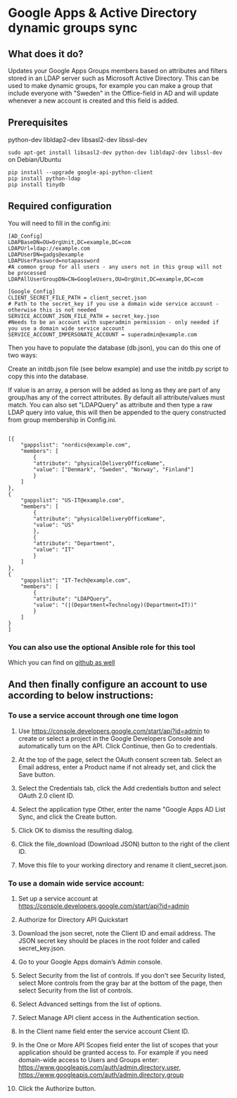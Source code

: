 # Google Apps & Active Directory dynamic groups sync

## What does it do?

Updates your Google Apps Groups members based on attributes and filters stored in an LDAP server such as Microsoft Active Directory. This can be used to make dynamic groups, for example you can make a group that include everyone with "Sweden" in the Office-field in AD and will update whenever a new account is created and this field is added.

## Prerequisites

python-dev
libldap2-dev
libsasl2-dev
libssl-dev

```sudo apt-get install libsasl2-dev python-dev libldap2-dev libssl-dev``` on Debian/Ubuntu

```
pip install --upgrade google-api-python-client
pip install python-ldap
pip install tinydb
```

## Required configuration

You will need to fill in the config.ini:

```
[AD_Config]
LDAPBaseDN=OU=OrgUnit,DC=example,DC=com
LDAPUrl=ldap://example.com
LDAPUserDN=gadgs@example
LDAPUserPassword=notapassword
#A common group for all users - any users not in this group will not be processed
LDAPAllUserGroupDN=CN=GoogleUsers,OU=OrgUnit,DC=example,DC=com

[Google_Config]
CLIENT_SECRET_FILE_PATH = client_secret.json
# Path to the secret_key if you use a domain wide service account - otherwise this is not needed
SERVICE_ACCOUNT_JSON_FILE_PATH = secret_key.json
#Needs to be an account with superadmin permission - only needed if you use a domain wide service account
SERVICE_ACCOUNT_IMPERSONATE_ACCOUNT = superadmin@example.com
```

Then you have to populate the database (db.json), you can do this one of two ways: 

Create an initdb.json file (see below example) and use the initdb.py script to copy this into the database. 

If value is an array, a person will be added as long as they are part of any group/has any of the correct attributes.
By default all attribute/values must match.
You can also set "LDAPQuery" as attribute and then type a raw LDAP query into value, this will then be appended to the query constructed from group membership in Config.ini.

```

[{
    "gappslist": "nordics@example.com",
    "members": [
        {
        "attribute": "physicalDeliveryOfficeName",
        "value": ["Denmark", "Sweden", "Norway", "Finland"]
        }
    ]
},
{
    "gappslist": "US-IT@example.com",
    "members": [
        {
        "attribute": "physicalDeliveryOfficeName",
        "value": "US"
        },
        {
        "attribute": "Department",
        "value": "IT"
        }
    ]
},
{
    "gappslist": "IT-Tech@example.com",
    "members": [
        {
        "attribute": "LDAPQuery",
        "value": "(|(Department=Technology)(Department=IT))"
        }
    ]
}
]
```

### You can also use the optional Ansible role for this tool

Which you can find on [github as well](https://github.com/pppontusw/ansible-gapps-ad-groups-sync)


## And then finally configure an account to use according to below instructions:

### To use a service account through one time logon

1. Use https://console.developers.google.com/start/api?id=admin to create or select a project in the Google Developers Console and automatically turn on the API. Click Continue, then Go to credentials.

2. At the top of the page, select the OAuth consent screen tab. Select an Email address, enter a Product name if not already set, and click the Save button.

3. Select the Credentials tab, click the Add credentials button and select OAuth 2.0 client ID.

4. Select the application type Other, enter the name "Google Apps AD List Sync, and click the Create button.

5. Click OK to dismiss the resulting dialog.

6. Click the file_download (Download JSON) button to the right of the client ID.

7. Move this file to your working directory and rename it client_secret.json.



### To use a domain wide service account: 

1. Set up a service account at https://console.developers.google.com/start/api?id=admin

2. Authorize for Directory API Quickstart

3. Download the json secret, note the Client ID and email address. The JSON secret key should be places in the root folder and called secret_key.json.

4. Go to your Google Apps domain’s Admin console.

5. Select Security from the list of controls. If you don't see Security listed, select More controls from the gray bar at the bottom of the page, then select Security from the list of controls.

6. Select Advanced settings from the list of options.

7. Select Manage API client access in the Authentication section.

8. In the Client name field enter the service account Client ID.

9. In the One or More API Scopes field enter the list of scopes that your application should be granted access to. For example if you need domain-wide access to Users and Groups enter: https://www.googleapis.com/auth/admin.directory.user, https://www.googleapis.com/auth/admin.directory.group

10. Click the Authorize button.
